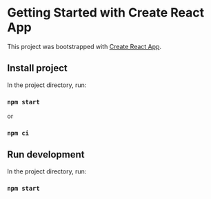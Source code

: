 # Getting Started with Create React App

This project was bootstrapped with [Create React App](https://github.com/facebook/create-react-app).

## Install project

In the project directory, run:

### `npm start` 
or 
### `npm ci`

## Run development

In the project directory, run:

### `npm start`

